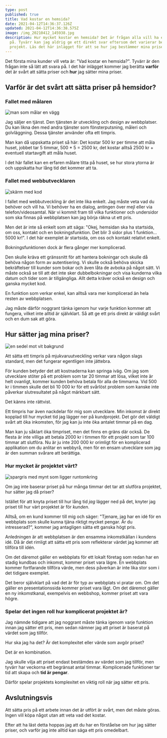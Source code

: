 ```yaml
---
type: post
published: true
title: Vad kostar en hemsida?
date: 2021-04-12T14:36:37.126Z
updated: 2021-04-12T14:36:38.575Z
image: /img_20210412_145938.jpg
description: Hur mycket kostar en hemsida? Det är frågan alla vill ha ett svar
  på. Tyvärr kan jag aldrig ge ett direkt svar eftersom det varierar beroende på
  projekt. Läs det här inlägget för att se hur jag bestämmer mina priser.
---
```

Det första mina kunder vill veta är: "Vad kostar en hemsida?". Tyvärr är den frågan inte så lätt att svara på. I det här inlägget kommer jag berätta **varför** det är svårt att sätta priser och **hur** jag sätter mina priser.

## Varför är det svårt att sätta priser på hemsidor?

### Fallet med målaren

![man som målar en vägg](/malare.jpg)

Jag säljer en tjänst. Den tjänsten är utveckling och design av webbplatser. Du kan likna den med andra tjänster som fönsterputsning, måleri och golvläggning. Dessa tjänster använder ofta ett timpris.

Man kan då uppskatta priset så här: Det kostar 500 kr per timme att måla huset, jobbet tar 5 timmar, 500 * 5 = 2500 kr, det kostar alltså 2500 kr + eventuell startavgift att måla huset.

I det här fallet kan en erfaren målare titta på huset, se hur stora ytorna är och uppskatta hur lång tid det kommer att ta.

### Fallet med webbutvecklaren

![skärm med kod](/dev.jpg)

I fallet med webbutveckling är det inte lika enkelt. Jag måste veta vad du behöver och vill ha. Vi behöver ha en dialog, antingen över mejl eller via telefon/videosamtal. När vi kommit fram till vilka funktioner och undersidor som ska finnas på webbplatsen kan jag börja räkna ut ett pris.

Men det är inte så enkelt som att säga: "Okej, hemsidan ska ha startsida, om oss, kontakt och en bokningsfunktion. Det blir 3 sidor plus 1 funktion... 5000 kr!". I det här exemplet är startsida, om oss och kontakt relativt enkelt. 

Bokningsfunktionen dock är flera gånger mer komplicerad.

Den skulle kräva ett gränssnitt för att hantera bokningar och skulle då behöva någon form av autentisering. Vi skulle också behöva skicka bekräftelser till kunder som bokar och även låta de avboka på något sätt. Vi måste också se till att det inte sker dubbelbokningar och visa kunderna vilka datum och tider som är tillgängliga. Allt detta kräver också en design och ganska mycket kod.

En funktion som verkar enkel, kan alltså vara mer komplicerad än hela resten av webbplatsen.

Jag måste därför noggrant tänka igenom hur varje funktion kommer att fungera, vilket inte alltid är självklart. Så att ge ett pris direkt är väldigt svårt och en dum sak att göra.

## Hur sätter jag mina priser?

![en sedel mot vit bakgrund](/cover.jpg)

Att sätta ett timpris på mjukvaruutveckling verkar vara någon slags standard, men det fungerar egentligen inte jättebra.

För kunden betyder det att kostnaderna kan springa iväg. Om jag som utvecklare stöter på ett problem som tar 20 timmar att lösa, vilket inte är helt ovanligt, kommer kunden behöva betala för alla de timmarna. Vid 500 kr i timmen skulle det bli 10 000 kr för ett svårlöst problem som kanske inte påverkar slutresultatet på något märkbart sätt.

Det känns inte rättvist.

Ett timpris har även nackdelar för mig som utvecklare. Min inkomst är direkt kopplad till hur mycket tid jag lägger ner på kundprojekt. Det gör det väldigt svårt att öka inkomsten, för jag kan ju inte öka antalet timmar på en dag.

Man kan ju såklart öka timpriset, men det finns en gräns där också. De flesta är inte villiga att betala 2000 kr i timmen för ett projekt som tar 100 timmar att slutföra. Nu är ju inte 200 000 kr orimligt för en komplicerad applikation om du anlitar en webbyrå, men för en ensam utvecklare som jag är den summan svårare att berättiga.

### Hur mycket är projektet värt?

![spargris med mynt som ligger runtomkring](/money-pink-coins-pig-9660.jpg)

Om jag inte baserar priset på hur många timmar det tar att slutföra projektet, hur sätter jag då priser?

Istället för att knyta priset till hur lång tid *jag* lägger ned på det, knyter jag priset till hur värt projektet är för *kunden*.

Alltså, om en kund kommer till mig och säger: "Tjenare, jag har en idé för en webbplats som skulle kunna tjäna riktigt mycket pengar. Är du intresserad?", kommer jag antagligen sätta ett ganska högt pris.

Anledningen är att webbplatsen är den ensamma inkomstkällan i kundens idé. Då är det rimligt att sätta ett pris som reflekterar värdet jag kommer att tillföra till idén.

Om det däremot gäller en webbplats för ett lokalt företag som redan har en stadig kundbas och inkomst, kommer priset vara lägre. En webbplats kommer fortfarande tillföra värde, men dess påverkan är inte lika stor som i det tidigare exemplet.

Det beror självklart på vad det är för typ av webbplats vi pratar om. Om det gäller en presentationssida kommer priset vara lågt. Om det däremot gäller en ny inkomstkanal, exempelvis en webbshop, kommer priset att vara högre.

### Spelar det ingen roll hur komplicerat projektet är?

Jag nämnde tidigare att jag noggrant måste tänka igenom varje funktion innan jag sätter ett pris, men sedan nämner jag att priset är baserat på värdet som jag tillför.

Hur ska jag ha det? Är det komplexitet eller värde som avgör priset?

Det är en kombination.

Jag skulle vilja att priset endast bestämdes av värdet som jag tillför, men tyvärr har veckorna ett begränsat antal timmar. Komplicerade funktioner tar tid att skapa och **tid är pengar**.

Därför spelar projektets komplexitet en viktig roll när jag sätter ett pris.

## Avslutningsvis

Att sätta pris på ett arbete innan det är utfört är svårt, men det måste göras. Ingen vill köpa något utan att veta vad det kostar.

Efter att ha läst detta hoppas jag att du har en förståelse om hur jag sätter priser, och varför jag inte alltid kan säga ett pris omedelbart.